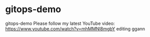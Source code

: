 # gitops-demo
gitops-demo 
Please follow my latest YouTube video: https://www.youtube.com/watch?v=mhMMNl8mgbY
editing 
ggann
  
   
 
 
